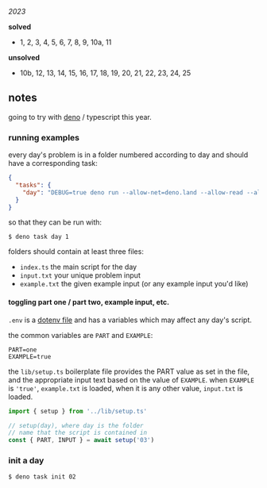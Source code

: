 _2023_

**solved**

- 1, 2, 3, 4, 5, 6, 7, 8, 9, 10a, 11

**unsolved**

- 10b, 12, 13, 14, 15, 16, 17, 18, 19, 20, 21, 22, 23, 24, 25


## notes

going to try with [deno](https://docs.deno.com/runtime/manual/getting_started/installation) / typescript this year.

### running examples

every day's problem is in a folder numbered according to day and should have a corresponding task:

```json
{
  "tasks": {
    "day": "DEBUG=true deno run --allow-net=deno.land --allow-read --allow-env --watch lib/day.ts",
  }
}
```

so that they can be run with:

```console
$ deno task day 1
```

folders should contain at least three files:

- `index.ts` the main script for the day
- `input.txt` your unique problem input
- `example.txt` the given example input (or any example input you'd like)

#### toggling part one / part two, example input, etc.

`.env` is a [dotenv file](https://docs.deno.com/runtime/manual/basics/env_variables) and has a variables which may affect any day's script.

the common variables are `PART` and `EXAMPLE`:

```shell
PART=one
EXAMPLE=true
```
the `lib/setup.ts` boilerplate file provides the PART value as set in the file, and the appropriate input text based on the value of `EXAMPLE`. when `EXAMPLE` is `'true'`, `example.txt` is loaded, when it is any other value, `input.txt` is loaded.

```typescript
import { setup } from '../lib/setup.ts'

// setup(day), where day is the folder
// name that the script is contained in
const { PART, INPUT } = await setup('03') 
```

### init a day

```console
$ deno task init 02
```


